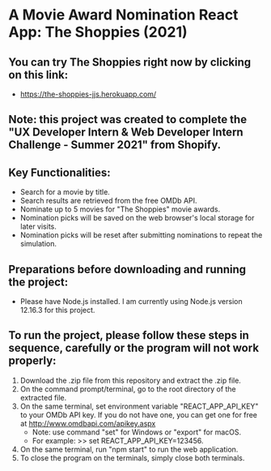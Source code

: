 # A Movie Award Nomination React App: The Shoppies (2021)

## You can try The Shoppies right now by clicking on this link:
* https://the-shoppies-jjs.herokuapp.com/

## Note: this project was created to complete the "UX Developer Intern & Web Developer Intern Challenge - Summer 2021" from Shopify.

## Key Functionalities:
* Search for a movie by title.
* Search results are retrieved from the free OMDb API.
* Nominate up to 5 movies for "The Shoppies" movie awards.
* Nomination picks will be saved on the web browser's local storage for later visits.
* Nomination picks will be reset after submitting nominations to repeat the simulation.

## Preparations before downloading and running the project:
* Please have Node.js installed. I am currently using Node.js version 12.16.3 for this project.

## To run the project, please follow these steps in sequence, carefully or the program will not work properly:
1. Download the .zip file from this repository and extract the .zip file.
1. On the command prompt/terminal, go to the root directory of the extracted file.
1. On the same terminal, set environment variable "REACT_APP_API_KEY" to your OMDb API key. If you do not have one, you can get one for free at http://www.omdbapi.com/apikey.aspx
   * Note: use command "set" for Windows or "export" for macOS.
   * For example: >> set REACT_APP_API_KEY=123456.
1. On the same terminal, run "npm start" to run the web application.
1. To close the program on the terminals, simply close both terminals.
